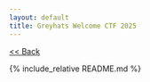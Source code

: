 ```yaml
---
layout: default
title: Greyhats Welcome CTF 2025
---
```


[<< Back](../)

{% include_relative README.md %}